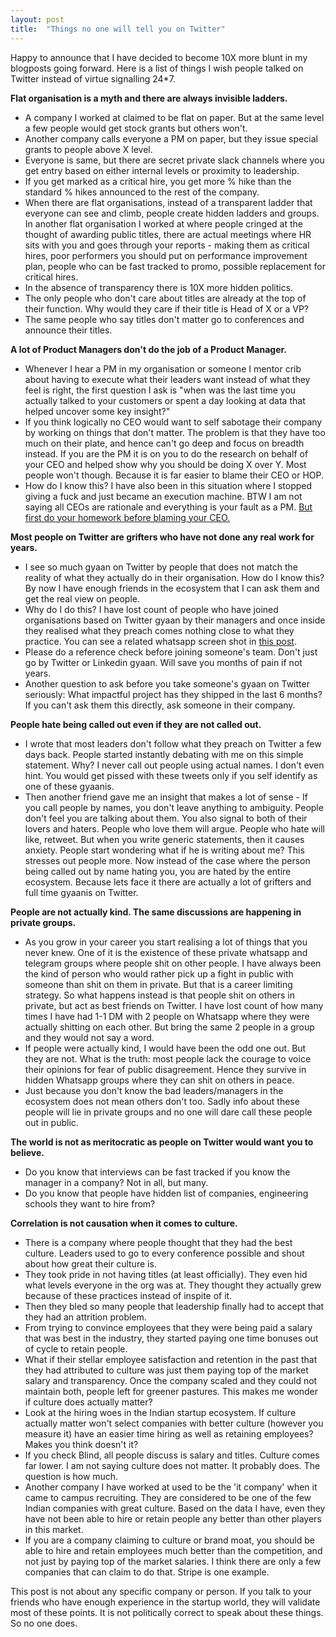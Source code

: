 ```yaml
---
layout: post
title:  "Things no one will tell you on Twitter"
---
```


Happy to announce that I have decided to become 10X more blunt in my blogposts going forward. Here is a list of things I wish people talked on Twitter instead of virtue signalling 24*7.

**Flat organisation is a myth and there are always invisible ladders.**

- A company I worked at claimed to be flat on paper. But at the same level a few people would get stock grants but others won't.
- Another company calls everyone a PM on paper, but they issue special grants to people above X level.
- Everyone is same, but there are secret private slack channels where you get entry based on either internal levels or proximity to leadership.
- If you get marked as a critical hire, you get more % hike than the standard % hikes announced to the rest of the company.
- When there are flat organisations, instead of a transparent ladder that everyone can see and climb, people create hidden ladders and groups. In another flat organisation I worked at where people cringed at the thought of awarding public titles, there are actual meetings where HR sits with you and goes through your reports - making them as critical hires, poor performers you should put on performance improvement plan, people who can be fast tracked to promo, possible replacement for critical hires.
- In the absence of transparency there is 10X more hidden politics.
- The only people who don't care about titles are already at the top of their function. Why would they care if their title is Head of X or a VP?
- The same people who say titles don't matter go to conferences and announce their titles.

**A lot of Product Managers don't do the job of a Product Manager.**

- Whenever I hear a PM in my organisation or someone I mentor crib about having to execute what their leaders want instead of what they feel is right, the first question I ask is "when was the last time you actually talked to your customers or spent a day looking at data that helped uncover some key insight?"
- If you think logically no CEO would want to self sabotage their company by working on things that don't matter. The problem is that they have too much on their plate, and hence can't go deep and focus on breadth instead. If you are the PM it is on you to do the research on behalf of your CEO and helped show why you should be doing X over Y. Most people won't though. Because it is far easier to blame their CEO or HOP.
- How do I know this? I have also been in this situation where I stopped giving a fuck and just became an execution machine. BTW I am not saying all CEOs are rationale and everything is your fault as a PM. [But first do your homework before blaming your CEO.](https://manassaloi.com/2021/01/13/planning-feature.html)

**Most people on Twitter are grifters who have not done any real work for years.**

- I see so much gyaan on Twitter by people that does not match the reality of what they actually do in their organisation. How do I know this? By now I have enough friends in the ecosystem that I can ask them and get the real view on people.
- Why do I do this? I have lost count of people who have joined organisations based on Twitter gyaan by their managers and once inside they realised what they preach comes nothing close to what they practice. You can see a related whatsapp screen shot in [this post](https://manassaloi.com/2021/09/13/twitter-virtue-signalling.html).
- Please do a reference check before joining someone's team. Don't just go by Twitter or Linkedin gyaan. Will save you months of pain if not years.
- Another question to ask before you take someone's gyaan on Twitter seriously: What impactful project has they shipped in the last 6 months? If you can't ask them this directly, ask someone in their company.

**People hate being called out even if they are not called out.**

- I wrote that most leaders don't follow what they preach on Twitter a few days back. People started instantly debating with me on this simple statement. Why? I never call out people using actual names. I don't even hint. You would get pissed with these tweets only if you self identify as one of these gyaanis.
- Then another friend gave me an insight that makes a lot of sense - If you call people by names, you don't leave anything to ambiguity. People don't feel you are talking about them. You also signal to both of their lovers and haters. People who love them will argue. People who hate will like, retweet. But when you write generic statements, then it causes anxiety. People start wondering what if he is writing about me? This stresses out people more. Now instead of the case where the person being called out by name hating you, you are hated by the entire ecosystem. Because lets face it there are actually a lot of grifters and full time gyaanis on Twitter.

**People are not actually kind. The same discussions are happening in private groups.**

- As you grow in your career you start realising a lot of things that you never knew. One of it is the existence of these private whatsapp and telegram groups where people shit on other people. I have always been the kind of person who would rather pick up a fight in public with someone than shit on them in private. But that is a career limiting strategy. So what happens instead is that people shit on others in private, but act as best friends on Twitter. I have lost count of how many times I have had 1-1 DM with 2 people on Whatsapp where they were actually shitting on each other. But bring the same 2 people in a group and they would not say a word.
- If people were actually kind, I would have been the odd one out. But they are not. What is the truth: most people lack the courage to voice their opinions for fear of public disagreement. Hence they survive in hidden Whatsapp groups where they can shit on others in peace.
- Just because you don't know the bad leaders/managers in the ecosystem does not mean others don't too. Sadly info about these people will lie in private groups and no one will dare call these people out in public.

**The world is not as meritocratic as people on Twitter would want you to believe.**

- Do you know that interviews can be fast tracked if you know the manager in a company? Not in all, but many.
- Do you know that people have hidden list of companies, engineering schools they want to hire from?

**Correlation is not causation when it comes to culture.**

- There is a company where people thought that they had the best culture. Leaders used to go to every conference possible and shout about how great their culture is.
- They took pride in not having titles (at least officially). They even hid what levels everyone in the org was at. They thought they actually grew because of these practices instead of inspite of it.
- Then they bled so many people that leadership finally had to accept that they had an attrition problem.
- From trying to convince employees that they were being paid a salary that was best in the industry, they started paying one time bonuses out of cycle to retain people.
- What if their stellar employee satisfaction and retention in the past that they had attributed to culture was just them paying top of the market salary and transparency. Once the company scaled and they could not maintain both, people left for greener pastures. This makes me wonder if culture does actually matter?
- Look at the hiring woes in the Indian startup ecosystem. If culture actually matter won't select companies with better culture (however you measure it) have an easier time hiring as well as retaining employees? Makes you think doesn't it?
- If you check Blind, all people discuss is salary and titles. Culture comes far lower. I am not saying culture does not matter. It probably does. The question is how much.
- Another company I have worked at used to be the 'it company' when it came to campus recruiting. They are considered to be one of the few Indian companies with great culture. Based on the data I have, even they have not been able to hire or retain people any better than other players in this market.
- If you are a company claiming to culture or brand moat, you should be able to hire and retain employees much better than the competition, and not just by paying top of the market salaries. I think there are only a few companies that can claim to do that. Stripe is one example.

This post is not about any specific company or person. If you talk to your friends who have enough experience in the startup world, they will validate most of these points. It is not politically correct to speak about these things. So no one does.
